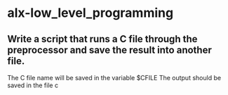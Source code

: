 # alx-low_level_programming
## Write a script that runs a C file through the preprocessor and save the result into another file.

The C file name will be saved in the variable $CFILE
The output should be saved in the file c
